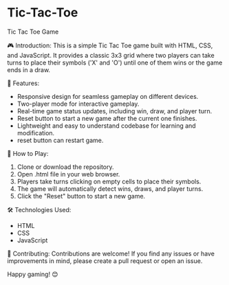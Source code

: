 # Tic-Tac-Toe
Tic Tac Toe Game

🎮 Introduction:
This is a simple Tic Tac Toe game built with HTML, CSS, and JavaScript. It provides a classic 3x3 grid where two players can take turns to place their symbols ('X' and 'O') until one of them wins or the game ends in a draw.

🚀 Features:
- Responsive design for seamless gameplay on different devices.
- Two-player mode for interactive gameplay.
- Real-time game status updates, including win, draw, and player turn.
- Reset button to start a new game after the current one finishes.
- Lightweight and easy to understand codebase for learning and modification.
- reset button can restart game.

📝 How to Play:
1. Clone or download the repository.
2. Open .html file in your web browser.
3. Players take turns clicking on empty cells to place their symbols.
4. The game will automatically detect wins, draws, and player turns.
5. Click the "Reset" button to start a new game.

🛠️ Technologies Used:
- HTML
- CSS
- JavaScript

🤝 Contributing:
Contributions are welcome! If you find any issues or have improvements in mind, please create a pull request or open an issue.

Happy gaming! 😊
